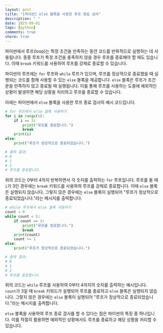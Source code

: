 ```yaml
---
layout: post
title: "[파이썬] else 블록을 사용한 루프 종료 검사"
description: " "
date: 2023-09-01
tags: [python]
comments: true
share: true
---
```


파이썬에서 루프(loop)는 특정 조건을 만족하는 동안 코드를 반복적으로 실행하는 데 사용됩니다. 종종 루프가 특정 조건을 충족하지 않을 경우 루프를 종료해야 할 때도 있습니다. 이때 `break` 키워드를 사용하여 루프를 강제로 종료할 수 있습니다. 

파이썬의 루프에는 `for` 루프와 `while` 루프가 있으며, 루프를 정상적으로 종료했을 때 실행되는 코드를 함께 사용할 수 있는 `else` 블록을 제공합니다. `else` 블록은 루프가 조건문을 만족하지 않고 종료될 때 실행됩니다. 이를 통해 루프를 사용하는 도중에 예외적인 상황이 발생하면 해당 상황을 처리하고 루프를 종료할 수 있습니다.

아래는 파이썬에서 `else` 블록을 사용한 루프 종료 검사의 예시 코드입니다.

```python
# for 루프에서 else 블록 사용하기
for i in range(5):
    if i == 3:
        print("루프를 종료합니다.")
        break
    print(i)
else:
    print("루프가 정상적으로 종료되었습니다.")

# 출력 결과:
# 0
# 1
# 2
# 루프를 종료합니다.
```

위의 코드는 0부터 4까지 반복하면서 각 숫자를 출력하는 `for` 루프입니다. 루프를 돌 때 `i`가 3인 경우에는 `break` 키워드를 사용하여 루프를 강제로 종료합니다. 이때 `else` 블록은 실행되지 않습니다. 그렇지 않은 경우에는 `else` 블록이 실행되어 "루프가 정상적으로 종료되었습니다."라는 메시지를 출력합니다.

```python
# while 루프에서 else 블록 사용하기
count = 0
while count < 5:
    if count == 3:
        print("루프를 종료합니다.")
        break
    print(count)
    count += 1
else:
    print("루프가 정상적으로 종료되었습니다.")

# 출력 결과:
# 0
# 1
# 2
# 루프를 종료합니다.
```

위의 코드는 `while` 루프를 사용하여 0부터 4까지의 숫자를 출력하는 예시입니다. `count`가 3일 때 `break` 키워드가 실행되어 루프를 종료하고 `else` 블록은 실행되지 않습니다. 그렇지 않은 경우에는 `else` 블록이 실행되어 "루프가 정상적으로 종료되었습니다."라는 메시지를 출력합니다.

`else` 블록을 사용하여 루프 종료 검사를 할 수 있다는 점은 파이썬의 특징 중 하나입니다. 이를 적절히 활용하면 예외적인 상황에서도 루프를 종료하고 해당 상황을 처리할 수 있습니다.